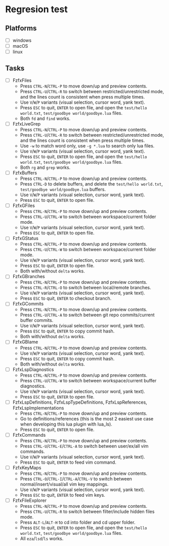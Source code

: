 # Regresion test

## Platforms

- [ ] windows
- [ ] macOS
- [ ] linux

## Tasks

- [ ] FzfxFiles
  - Press `CTRL-N`/`CTRL-P` to move down/up and preview contents.
  - Press `CTRL-U`/`CTRL-R` to switch between restricted/unrestricted mode, and the lines count is consistent when press multiple times.
  - Use `V`/`W`/`P` variants (visual selection, cursor word, yank text).
  - Press `ESC` to quit, `ENTER` to open file, and open the `test/hello world.txt`, `test/goodbye world/goodbye.lua` files.
  - Both `fd` and `find` works.
- [ ] FzfxLiveGrep
  - Press `CTRL-N`/`CTRL-P` to move down/up and preview contents.
  - Press `CTRL-U`/`CTRL-R` to switch between restricted/unrestricted mode, and the lines count is consistent when press multiple times.
  - Use `-w` to match word only, use `-g *.lua` to search only lua files.
  - Use `V`/`W`/`P` variants (visual selection, cursor word, yank text).
  - Press `ESC` to quit, `ENTER` to open file, and open the `test/hello world.txt`, `test/goodbye world/goodbye.lua` files.
  - Both `rg` and `grep` works.
- [ ] FzfxBuffers
  - Press `CTRL-N`/`CTRL-P` to move down/up and preview contents.
  - Press `CTRL-D` to delete buffers, and delete the `test/hello world.txt`, `test/goodbye world/goodbye.lua` buffers.
  - Use `V`/`W`/`P` variants (visual selection, cursor word, yank text).
  - Press `ESC` to quit, `ENTER` to open file.
- [ ] FzfxGFiles
  - Press `CTRL-N`/`CTRL-P` to move down/up and preview contents.
  - Press `CTRL-U`/`CTRL-W` to switch between workspace/current folder mode.
  - Use `V`/`W`/`P` variants (visual selection, cursor word, yank text).
  - Press `ESC` to quit, `ENTER` to open file.
- [ ] FzfxGStatus
  - Press `CTRL-N`/`CTRL-P` to move down/up and preview contents.
  - Press `CTRL-U`/`CTRL-W` to switch between workspace/current folder mode.
  - Use `V`/`W`/`P` variants (visual selection, cursor word, yank text).
  - Press `ESC` to quit, `ENTER` to open file.
  - Both with/without `delta` works.
- [ ] FzfxGBranches
  - Press `CTRL-N`/`CTRL-P` to move down/up and preview contents.
  - Press `CTRL-R`/`CTRL-O` to switch between local/remote branches.
  - Use `V`/`W`/`P` variants (visual selection, cursor word, yank text).
  - Press `ESC` to quit, `ENTER` to checkout branch.
- [ ] FzfxGCommits
  - Press `CTRL-N`/`CTRL-P` to move down/up and preview contents.
  - Press `CTRL-U`/`CTRL-A` to switch between git repo commits/current buffer commits.
  - Use `V`/`W`/`P` variants (visual selection, cursor word, yank text).
  - Press `ESC` to quit, `ENTER` to copy commit hash.
  - Both with/without `delta` works.
- [ ] FzfxGBlame
  - Press `CTRL-N`/`CTRL-P` to move down/up and preview contents.
  - Use `V`/`W`/`P` variants (visual selection, cursor word, yank text).
  - Press `ESC` to quit, `ENTER` to copy commit hash.
  - Both with/without `delta` works.
- [ ] FzfxLspDiagnostics
  - Press `CTRL-N`/`CTRL-P` to move down/up and preview contents.
  - Press `CTRL-U`/`CTRL-W` to switch between workspace/current buffer diagnostics.
  - Use `V`/`W`/`P` variants (visual selection, cursor word, yank text).
  - Press `ESC` to quit, `ENTER` to open file.
- [ ] FzfxLspDefinitions, FzfxLspTypeDefinitions, FzfxLspReferences, FzfxLspImplementations
  - Press `CTRL-N`/`CTRL-P` to move down/up and preview contents.
  - Go to definitions/references (this is the most 2 easiest use case when developing this lua plugin with lua_ls).
  - Press `ESC` to quit, `ENTER` to open file.
- [ ] FzfxCommands
  - Press `CTRL-N`/`CTRL-P` to move down/up and preview contents.
  - Press `CTRL-U`/`CTRL-E`/`CTRL-A` to switch between user/ex/all vim commands.
  - Use `V`/`W`/`P` variants (visual selection, cursor word, yank text).
  - Press `ESC` to quit, `ENTER` to feed vim command.
- [ ] FzfxKeyMaps
  - Press `CTRL-N`/`CTRL-P` to move down/up and preview contents.
  - Press `CTRL-O`/`CTRL-I`/`CTRL-A`/`CTRL-V` to switch between normal/insert/visual/all vim key mappings.
  - Use `V`/`W`/`P` variants (visual selection, cursor word, yank text).
  - Press `ESC` to quit, `ENTER` to feed vim keys.
- [ ] FzfxFileExplorer
  - Press `CTRL-N`/`CTRL-P` to move down/up and preview contents.
  - Press `CTRL-U`/`CTRL-R` to switch between filter/include hidden files mode.
  - Press `ALT-L`/`ALT-H` to cd into folder and cd upper folder.
  - Press `ESC` to quit, `ENTER` to open file, and open the `test/hello world.txt`, `test/goodbye world/goodbye.lua` files.
  - All `eza`/`lsd`/`ls` works.
